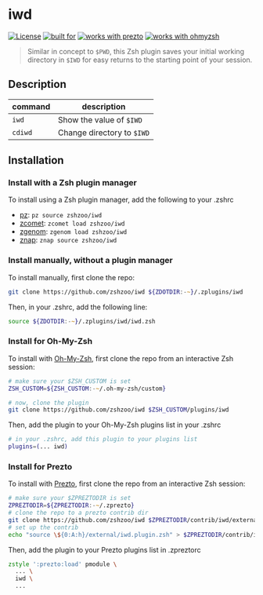 # iwd

[![License](https://img.shields.io/badge/license-MIT-007EC7)](/LICENSE)
[![built for](https://img.shields.io/badge/built%20for-%20%F0%9F%A6%93%20zshzoo-black)][zshzoo]
[![works with prezto](https://img.shields.io/badge/works%20with-%E2%9D%AF%E2%9D%AF%E2%9D%AF%20prezto-red)](#install-for-prezto)
[![works with ohmyzsh](https://img.shields.io/badge/works%20with-%20%E2%9E%9C%20oh--my--zsh-C2D33F)](#install-for-oh-my-zsh)

> Similar in concept to `$PWD`, this Zsh plugin saves your initial working directory in `$IWD`
for easy returns to the starting point of your session.

## Description

| command | description                |
| ------- | -------------------------- |
| `iwd`   | Show the value of `$IWD`   |
| `cdiwd` | Change directory to `$IWD` |

## Installation

### Install with a Zsh plugin manager

To install using a Zsh plugin manager, add the following to your .zshrc

- [pz]: `pz source zshzoo/iwd`
- [zcomet]: `zcomet load zshzoo/iwd`
- [zgenom]: `zgenom load zshzoo/iwd`
- [znap]: `znap source zshzoo/iwd`

### Install manually, without a plugin manager

To install manually, first clone the repo:

```zsh
git clone https://github.com/zshzoo/iwd ${ZDOTDIR:-~}/.zplugins/iwd
```

Then, in your .zshrc, add the following line:

```zsh
source ${ZDOTDIR:-~}/.zplugins/iwd/iwd.zsh
```

### Install for Oh-My-Zsh

To install with [Oh-My-Zsh][ohmyzsh], first clone the repo from an interactive Zsh session:

```zsh
# make sure your $ZSH_CUSTOM is set
ZSH_CUSTOM=${ZSH_CUSTOM:-~/.oh-my-zsh/custom}

# now, clone the plugin
git clone https://github.com/zshzoo/iwd $ZSH_CUSTOM/plugins/iwd
```

Then, add the plugin to your Oh-My-Zsh plugins list in your .zshrc

```zsh
# in your .zshrc, add this plugin to your plugins list
plugins=(... iwd)
```

### Install for Prezto

To install with [Prezto][prezto], first clone the repo from an interactive Zsh session:

```zsh
# make sure your $ZPREZTODIR is set
ZPREZTODIR=${ZPREZTODIR:-~/.zprezto}
# clone the repo to a prezto contrib dir
git clone https://github.com/zshzoo/iwd $ZPREZTODIR/contrib/iwd/external
# set up the contrib
echo "source \${0:A:h}/external/iwd.plugin.zsh" > $ZPREZTODIR/contrib/iwd/init.zsh
```

Then, add the plugin to your Prezto plugins list in .zpreztorc

```zsh
zstyle ':prezto:load' pmodule \
  ... \
  iwd \
  ...
```

[ohmyzsh]: https://github.com/ohmyzsh/ohmyzsh
[prezto]: https://github.com/sorin-ionescu/prezto
[zshzoo]: https://github.com/zshzoo/zshzoo
[pz]: https://github.com/mattmc3/pz
[zcomet]: https://github.com/agkozak/zcomet
[zgenom]: https://github.com/jandamm/zgenom
[znap]: https://github.com/marlonrichert/zsh-snap
